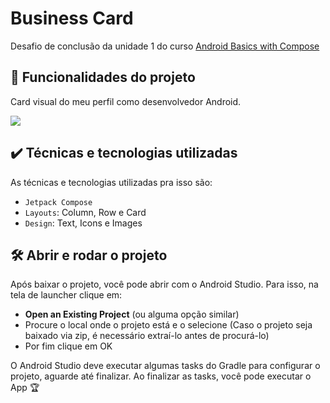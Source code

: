 # Business Card

Desafio de conclusão da unidade 1 do curso [Android Basics with Compose](https://developer.android.com/courses/android-basics-compose/course)

## 🔨 Funcionalidades do projeto

Card visual do meu perfil como desenvolvedor Android.

![](https://user-images.githubusercontent.com/58408758/191982336-27779fe6-0262-4409-9049-5e5e10aca2e1.png)

## ✔️ Técnicas e tecnologias utilizadas

As técnicas e tecnologias utilizadas pra isso são:

- `Jetpack Compose`
- `Layouts`: Column, Row e Card
- `Design`: Text, Icons e Images


## 🛠️ Abrir e rodar o projeto

Após baixar o projeto, você pode abrir com o Android Studio. Para isso, na tela de launcher clique em:

- **Open an Existing Project** (ou alguma opção similar)
- Procure o local onde o projeto está e o selecione (Caso o projeto seja baixado via zip, é necessário extraí-lo antes de procurá-lo)
- Por fim clique em OK

O Android Studio deve executar algumas tasks do Gradle para configurar o projeto, aguarde até finalizar. Ao finalizar as tasks, você pode executar o App 🏆 

